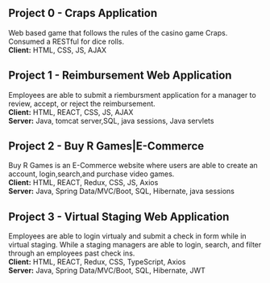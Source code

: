 ## Project 0 - Craps Application
Web based game that follows the rules of the casino game Craps. Consumed a RESTful for dice rolls.<br/>
<b>Client:</b> HTML, CSS, JS, AJAX

## Project 1 - Reimbursement Web Application
Employees are able to submit a riembursment application for a manager to review, accept, or reject the reimbursement.<br/>
<b>Client:</b> HTML, REACT, CSS, JS, AJAX<br/>
<b>Server:</b> Java, tomcat server,SQL, java sessions, Java servlets

## Project 2 - Buy R Games|E-Commerce
Buy R Games is an E-Commerce website where users are able to create an account, login,search,and purchase video games.<br/>
<b>Client:</b> HTML, REACT, Redux, CSS, JS, Axios<br/>
<b>Server:</b> Java, Spring Data/MVC/Boot, SQL, Hibernate, java sessions

## Project 3 - Virtual Staging Web Application
Employees are able to login virtualy and submit a check in form while in virtual staging. While a staging managers are able to login,
search, and filter through an employees past check ins.<br/>
<b>Client:</b> HTML, REACT, Redux, CSS, TypeScript, Axios<br/>
<b>Server:</b> Java, Spring Data/MVC/Boot, SQL, Hibernate, JWT
